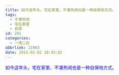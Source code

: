 ```yaml
---
title: 如今这年头，宅在家里、不凑热闹也是一种自保地方式。
tags:
  - 不凑热闹
  - 宅在家里
  - 自保
id: 201
categories:
  - 一清二白
abbrlink: 21963
date: 2015-01-02 10:43:02
---
```


<span style="color: #0000ff;">如今这年头，宅在家里、不凑热闹也是一种自保地方式</span>。